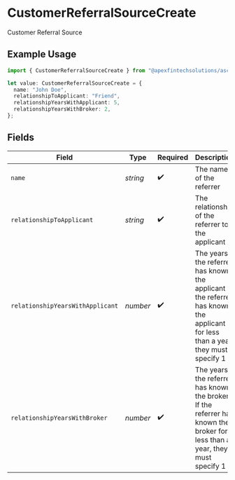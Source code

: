 # CustomerReferralSourceCreate

Customer Referral Source

## Example Usage

```typescript
import { CustomerReferralSourceCreate } from "@apexfintechsolutions/ascend-sdk/models/components";

let value: CustomerReferralSourceCreate = {
  name: "John Doe",
  relationshipToApplicant: "Friend",
  relationshipYearsWithApplicant: 5,
  relationshipYearsWithBroker: 2,
};
```

## Fields

| Field                                                                                                                            | Type                                                                                                                             | Required                                                                                                                         | Description                                                                                                                      | Example                                                                                                                          |
| -------------------------------------------------------------------------------------------------------------------------------- | -------------------------------------------------------------------------------------------------------------------------------- | -------------------------------------------------------------------------------------------------------------------------------- | -------------------------------------------------------------------------------------------------------------------------------- | -------------------------------------------------------------------------------------------------------------------------------- |
| `name`                                                                                                                           | *string*                                                                                                                         | :heavy_check_mark:                                                                                                               | The name of the referrer                                                                                                         | John Doe                                                                                                                         |
| `relationshipToApplicant`                                                                                                        | *string*                                                                                                                         | :heavy_check_mark:                                                                                                               | The relationship of the referrer to the applicant                                                                                | Friend                                                                                                                           |
| `relationshipYearsWithApplicant`                                                                                                 | *number*                                                                                                                         | :heavy_check_mark:                                                                                                               | The years the referrer has known the applicant If the referrer has known the applicant for less than a year, they must specify 1 | 5                                                                                                                                |
| `relationshipYearsWithBroker`                                                                                                    | *number*                                                                                                                         | :heavy_check_mark:                                                                                                               | The years the referrer has known the broker If the referrer has known the broker for less than a year, they must specify 1       | 2                                                                                                                                |